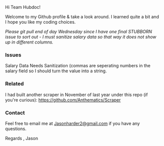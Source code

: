 Hi Team Hubdoc!

Welcome to my Github profile & take a look around. I learned quite a bit and I hope you like my coding choices.

*Please git pull end of day Wednesday since I have one final STUBBORN issue to sort out - I must sanitize salary data so that way it does not show up in different columns.*

<h3> Issues </h3>

Salary Data Needs Sanitization (commas are seperating numbers in the salary field so I should turn the value into a string.

<h3>Related </h3>

I had built another scraper in November of last year under this repo (if you're curious): https://github.com/Anthematics/Scraper


<h3>Contact </h3>

Feel free to email me at Jasonharder2@gmail.com if you have any questions.


Regards , Jason

